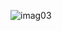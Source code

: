 ![imag03](https://github.com/Guimollmann/CopilotOpenAI/assets/116759832/66f48aa1-3af0-4243-bd42-a62509023396)
